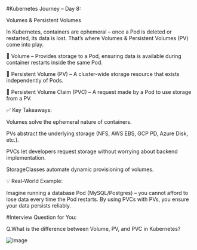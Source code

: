 #Kubernetes Journey – Day 8:

 Volumes & Persistent Volumes

In Kubernetes, containers are ephemeral – once a Pod is deleted or restarted, its data is lost. That’s where Volumes & Persistent Volumes (PV) come into play.

🔹 Volume – Provides storage to a Pod, ensuring data is available during container restarts inside the same Pod.

🔹 Persistent Volume (PV) – A cluster-wide storage resource that exists independently of Pods.

🔹 Persistent Volume Claim (PVC) – A request made by a Pod to use storage from a PV.

✅ Key Takeaways:

Volumes solve the ephemeral nature of containers.

PVs abstract the underlying storage (NFS, AWS EBS, GCP PD, Azure Disk, etc.).

PVCs let developers request storage without worrying about backend implementation.

StorageClasses automate dynamic provisioning of volumes.

💡 Real-World Example:

Imagine running a database Pod (MySQL/Postgres) – you cannot afford to lose data every time the Pod restarts. By using PVCs with PVs, you ensure your data persists reliably.

#Interview Question for You:

Q.What is the difference between Volume, PV, and PVC in Kubernetes?

![Image](https://github.com/user-attachments/assets/5c2c6db6-500d-4ed0-a438-4423fd911ae0)
